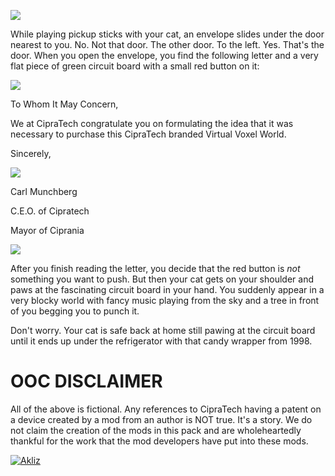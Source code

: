 ![](http://saphrym.com/images/cipratech/CipraTechBanner.jpg)

While playing pickup sticks with your cat, an envelope slides under the door nearest to you. No. Not that door. The other door. To the left. Yes. That's the door. When you open the envelope, you find the following letter and a very flat piece of green circuit board with a small red button on it:

![](http://saphrym.com/images/cipratech/letterhead.jpg)

To Whom It May Concern,

We at CipraTech congratulate you on formulating the idea that it was necessary to purchase this CipraTech branded Virtual Voxel World.

Sincerely,

![](http://saphrym.com/images/cipratech/CarlMunchbergSig.png)

Carl Munchberg

C.E.O. of Cipratech

Mayor of Ciprania

![](http://saphrym.com/images/cipratech/Line.png)

After you finish reading the letter, you decide that the red button is _not_ something you want to push. But then your cat gets on your shoulder and paws at the fascinating circuit board in your hand. You suddenly appear in a very blocky world with fancy music playing from the sky and a tree in front of you begging you to punch it.

Don't worry. Your cat is safe back at home still pawing at the circuit board until it ends up under the refrigerator with that candy wrapper from 1998.

# OOC DISCLAIMER

All of the above is fictional. Any references to CipraTech having a patent on a device created by a mod from an author is NOT true. It's a story. We do not claim the creation of the mods in this pack and are wholeheartedly thankful for the work that the mod developers have put into these mods.

[![Akliz](http://saphrym.com/images/cipratech/akliz.png)](http://saph.link/akliz)
